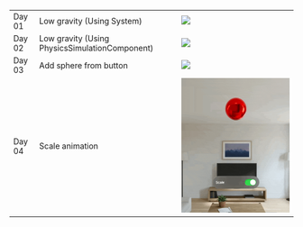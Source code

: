 ||||
|---|---|---|
|Day 01 |Low gravity (Using System)| ![](https://github.com/noppefoxwolf/visionOS_30Days/blob/main/.github/Day01.gif) |
|Day 02 |Low gravity (Using PhysicsSimulationComponent)| ![](https://github.com/noppefoxwolf/visionOS_30Days/blob/main/.github/Day02.gif) |
|Day 03 |Add sphere from button| ![](https://github.com/noppefoxwolf/visionOS_30Days/blob/main/.github/Day03.gif) |
|Day 04 |Scale animation| ![](https://github.com/noppefoxwolf/visionOS_30Days/blob/main/.github/Day04.gif) |
